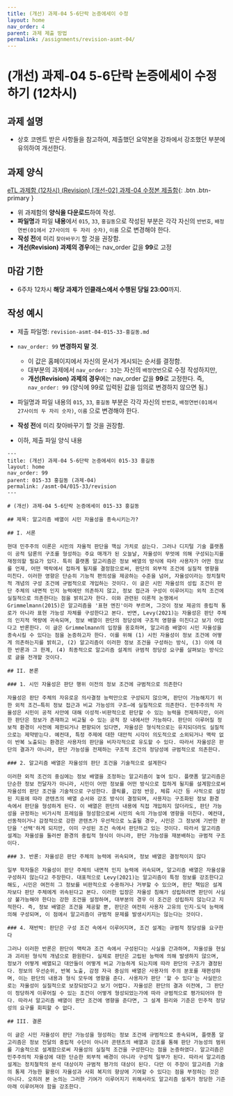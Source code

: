 ```yaml
---
title: (개선) 과제-04 5-6단락 논증에세이 수정
layout: home
nav_order: 4
parent: 과제 제출 방법
permalink: /assignments/revision-asmt-04/
---
```


# (개선) 과제-04 5-6단락 논증에세이 수정하기 (12차시)

## 과제 설명

- 상호 코멘트 받은 사항들을 참고하여, 제출했던 요약본을 강좌에서 강조했던 부분에 유의하여 개선한다.

## 과제 양식

[eTL 과제함 (12차시) (Revision) [개선-02] 과제-04 수정본 제출함](https://myetl.snu.ac.kr/){: .btn .btn-primary }

- 위 과제함의 **양식을 다운로드**하여 작성.
- **파일명**과 파일 **내용**에서 `015`, `33`, `홍길동`으로 작성된 부분은 각각 자신의 `반번호`, `배정연번(01에서 27사이의 두 자리 숫자)`, `이름` 으로 변경해야 한다. 
- **작성 전**에 미리 `찾아바꾸기` 할 것을 권장함.
- **개선(Revision) 과제의 경우**에는 nav_order 값을 **99**로 고정

## 마감 기한

- 6주차 12차시 **해당 과제가 인클래스에서 수행된 당일 23:00**까지.


## 작성 예시

- 제출 파일명: `revision-asmt-04-015-33-홍길동.md` 
- `nav_order: 99` **변경하지 말 것**.
    - 이 값은 홈페이지에서 자신의 문서가 게시되는 순서를 결정함.
    - 대부분의 과제에서 `nav_order: 33`는 자신의 `배정연번`으로 수정 작성하지만,
    - **개선(Revision) 과제의 경우**에는 nav_order 값을 **99**로 고정한다. 즉, `nav_order: 99` (양식에 99로 입력된 값을 임의로 변경하지 않으면 됨.)
- 파일명과 파일 내용의 `015`, `33`, `홍길동` 부분은 각각 자신의 `반번호`, `배정연번(01에서 27사이의 두 자리 숫자)`, `이름` 으로 변경해야 한다. 
- **작성 전**에 미리 찾아바꾸기 할 것을 권장함.

- 이하, 제출 파일 양식 내용

```
---
title: (개선) 과제-04 5-6단락 논증에세이 015-33 홍길동
layout: home
nav_order: 99
parent: 015-33 홍길동 (과제-04)
permalink: /asmt-04/015-33/revision
---

# (개선) 과제-04 5-6단락 논증에세이 015-33 홍길동 

## 제목: 알고리즘 배열이 시민 자율성을 종속시키는가?

## I. 서론

현대 민주주의 이론은 시민의 자율적 판단을 핵심 가치로 삼는다. 그러나 디지털 기술 플랫폼이 공적 담론의 구조를 형성하는 주요 매개가 된 오늘날, 자율성이 무엇에 의해 구성되는지를 재정의할 필요가 있다. 특히 플랫폼 알고리즘은 정보 배열의 방식에 따라 사용자가 어떤 정보를 언제, 어떤 맥락에서 접하게 될지를 결정함으로써, 판단의 외부적 조건에 실질적 영향을 미친다. 이러한 영향은 단순히 기능적 편의성을 제공하는 수준을 넘어, 자율성이라는 정치철학적 개념의 구성 조건에 규범적으로 개입하는 것이다. 이 글은 시민 자율성의 성립 조건이 판단 주체의 내면적 인지 능력에만 의존하지 않고, 정보 접근과 구성이 이루어지는 외적 조건에 실질적으로 의존한다는 점을 밝히고자 한다. 이와 관련된 이론적 논쟁에서 Grimmelmann(2015)은 알고리즘을 '표현 엔진'이라 부르며, 그것이 정보 제공의 중립적 통로가 아니라 표현 가능성 자체를 구성한다고 본다. 반면, Levy(2021)는 자율성은 판단 주체의 인지적 역량에 귀속되며, 정보 배열이 판단의 정당성에 구조적 영향을 미친다고 보기 어렵다고 반론한다. 이 글은 Grimmelmann의 입장을 옹호하며, 알고리즘 배열이 시민 자율성을 종속시킬 수 있다는 점을 논증하고자 한다. 이를 위해 (1) 시민 자율성이 정보 조건에 어떻게 의존하는지를 밝히고, (2) 알고리즘이 이러한 정보 조건을 구성하는 방식, (3) 이에 대한 반론과 그 한계, (4) 최종적으로 알고리즘 설계의 규범적 정당성 요구를 살펴보는 방식으로 글을 전개할 것이다.

## II. 본론

### 1. 시민 자율성은 판단 행위 이전의 정보 조건에 규범적으로 의존한다

자율성은 판단 주체의 자유로운 의사결정 능력만으로 구성되지 않으며, 판단이 가능해지기 위한 외적 조건—특히 정보 접근과 비교 가능성의 구조—에 실질적으로 의존한다. 민주주의적 자율성은 시민이 공적 사안에 대해 이성적·비판적으로 판단할 수 있는 능력을 전제하지만, 이러한 판단은 정보가 존재하고 비교될 수 있는 공적 장 내에서만 가능하다. 판단이 이루어질 정보적 환경이 사전에 제한되거나 편향되어 있다면, 자율성은 형식적으로는 유지되더라도 실질적으로는 제약받는다. 예컨대, 특정 주제에 대한 대안적 시각이 의도적으로 소외되거나 맥락 없이 반복 노출되는 환경은 사용자의 판단을 비자각적으로 유도할 수 있다. 따라서 자율성은 판단의 결과가 아니라, 판단 가능성을 전제하는 구조적 조건의 정당성에 규범적으로 의존한다.

### 2. 알고리즘 배열은 자율성의 판단 조건을 기술적으로 설계한다

이러한 외적 조건의 중심에는 정보 배열을 조정하는 알고리즘이 놓여 있다. 플랫폼 알고리즘은 단순한 정보 전달자가 아니라, 시민이 어떤 정보를 어떤 방식으로 접하게 될지를 설계함으로써 자율성의 판단 조건을 기술적으로 구성한다. 클릭률, 감정 반응, 체류 시간 등 사적으로 설정된 지표에 따라 콘텐츠의 배열 순서와 강조 방식이 결정되며, 사용자는 구조화된 정보 환경 속에서 판단을 형성하게 된다. 이 배열은 판단의 내용에 직접 개입하지 않더라도, 판단 가능성을 규정하는 비가시적 프레임을 형성함으로써 시민의 숙의 가능성에 영향을 미친다. 예컨대, 선동적이거나 감정적으로 강한 콘텐츠가 우선적으로 노출될 경우, 시민은 그 정보에 기반한 판단을 '선택'하게 되지만, 이미 구성된 조건 속에서 판단하고 있는 것이다. 따라서 알고리즘 설계는 자율성을 둘러싼 환경의 중립적 형식이 아니라, 판단 가능성을 재분배하는 규범적 구조이다.

### 3. 반론: 자율성은 판단 주체의 능력에 귀속되며, 정보 배열은 결정적이지 않다

일부 학자들은 자율성이 판단 주체의 내면적 인지 능력에 귀속되며, 알고리즘 배열은 자율성을 구성하지 않는다고 주장한다. 대표적으로 Levy(2021)는 알고리즘이 특정 정보를 강조한다고 해도, 시민은 여전히 그 정보를 비판적으로 수용하거나 거부할 수 있으며, 판단 책임은 설계자보다 판단 주체에게 귀속된다고 본다. 이러한 입장은 자율성 침해가 성립하려면 판단이 사실상 불가능해야 한다는 강한 조건을 설정하며, 대부분의 경우 이 조건은 성립하지 않는다고 지적한다. 즉, 정보 배열은 조건을 제공할 뿐, 판단은 여전히 사용자 고유의 인지·도덕 능력에 의해 구성되며, 이 점에서 알고리즘이 규범적 문제를 발생시키지는 않는다는 것이다.

### 4. 재반박: 판단은 구성 조건 속에서 이루어지며, 조건 설계는 규범적 정당성을 요구한다

그러나 이러한 반론은 판단이 맥락과 조건 속에서 구성된다는 사실을 간과하며, 자율성을 현실과 괴리된 형식적 개념으로 환원한다. 실제로 판단은 고립된 능력에 의해 발생하지 않으며, 정보가 어떻게 배열되고 대안들이 어떻게 비교 가능하게 되는지에 따라 판단의 구조가 결정된다. 정보의 우선순위, 반복 노출, 감정 자극 중심의 배열은 사용자의 주의 분포를 재편성하며, 이는 판단의 내용과 형식 모두에 영향을 준다. 사용자가 판단 '할 수 있다'는 사실만으로는 자율성이 실질적으로 보장되었다고 보기 어렵다. 자율성은 판단의 결과 이전에, 그 판단이 정당하게 이루어질 수 있는 조건이 어떻게 형성되었는가에 따라 규범적으로 평가되어야 한다. 따라서 알고리즘 배열이 판단 조건에 영향을 준다면, 그 설계 원리와 기준은 민주적 정당성의 요구를 회피할 수 없다.

## III. 결론

이 글은 시민 자율성이 판단 가능성을 형성하는 정보 조건에 규범적으로 종속되며, 플랫폼 알고리즘은 정보 전달의 중립적 수단이 아니라 콘텐츠의 배열과 강조를 통해 판단 가능성의 범위를 기술적으로 설계함으로써 자율성의 실질적 조건을 구성한다는 점을 논증하였다. 알고리즘은 민주주의적 자율성에 대한 단순한 외부적 배경이 아니라 구성적 일부가 된다. 따라서 알고리즘 설계는 정치철학의 분석 대상이자 규범적 평가의 대상이 된다. 다만 이 주장이 알고리즘 기술의 통제 가능한 활용이 자율성과 사회 복지의 향상에 기여할 수 있다는 점을 부정하는 것은 아니다. 오히려 본 논의는 그러한 기여가 이루어지기 위해서라도 알고리즘 설계가 정당한 기준 아래 이루어져야 함을 강조한다.

```

